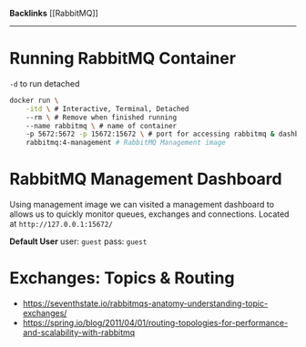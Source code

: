 **Backlinks**
[[RabbitMQ]] 
________________
# Running RabbitMQ Container
`-d` to run detached

```bash
docker run \
	-itd \ # Interactive, Terminal, Detached
	--rm \ # Remove when finished running
	--name rabbitmq \ # name of container
	-p 5672:5672 -p 15672:15672 \ # port for accessing rabbitmq & dashboard
	rabbitmq:4-management # RabbitMQ Management image
```

# RabbitMQ Management Dashboard
Using management image we can visited a management dashboard to allows us to quickly monitor queues, exchanges and connections.
Located at `http://127.0.0.1:15672/`

**Default User**
user: `guest`
pass: `guest`
# Exchanges: Topics & Routing
- https://seventhstate.io/rabbitmqs-anatomy-understanding-topic-exchanges/
- https://spring.io/blog/2011/04/01/routing-topologies-for-performance-and-scalability-with-rabbitmq